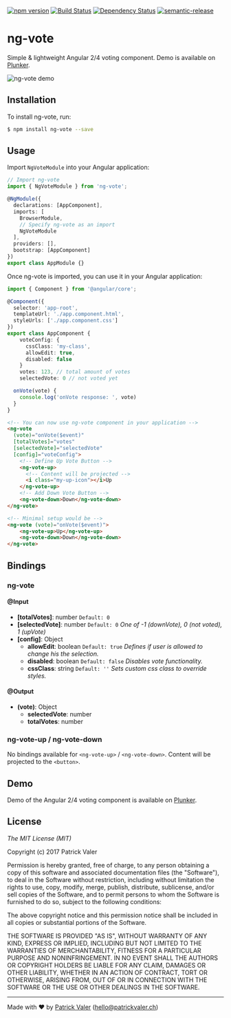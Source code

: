 [![npm version](https://badge.fury.io/js/ng-vote.svg)](http://badge.fury.io/js/ng-vote) [![Build Status](https://travis-ci.org/patrickvaler/ng-vote.svg?branch=master)](https://travis-ci.org/patrickvaler/ng-vote) [![Dependency Status](https://david-dm.org/patrickvaler/ng-vote/status.svg?style=flat)](https://david-dm.org/patrickvaler/ng-vote)
[![semantic-release](https://img.shields.io/badge/%20%20%F0%9F%93%A6%F0%9F%9A%80-semantic--release-e10079.svg)](https://github.com/semantic-release/semantic-release)

# ng-vote

Simple & lightweight Angular 2/4 voting component. Demo is available on [Plunker][plunkerdemo].

![ng-vote demo][demo]

## Installation

To install ng-vote, run:

```bash
$ npm install ng-vote --save
```

## Usage

Import `NgVoteModule` into your Angular application:

```typescript
// Import ng-vote
import { NgVoteModule } from 'ng-vote';

@NgModule({
  declarations: [AppComponent],
  imports: [
    BrowserModule,
    // Specify ng-vote as an import
    NgVoteModule
  ],
  providers: [],
  bootstrap: [AppComponent]
})
export class AppModule {}
```

Once ng-vote is imported, you can use it in your Angular application:

```typescript
import { Component } from '@angular/core';

@Component({
  selector: 'app-root',
  templateUrl: './app.component.html',
  styleUrls: ['./app.component.css']
})
export class AppComponent {
    voteConfig: {
      cssClass: 'my-class',
      allowEdit: true,
      disabled: false
    }
    votes: 123, // total amount of votes
    selectedVote: 0 // not voted yet

  onVote(vote) {
    console.log('onVote response: ', vote)
  }
}
```

```html
<!-- You can now use ng-vote component in your application -->
<ng-vote
  (vote)="onVote($event)"
  [totalVotes]="votes"
  [selectedVote]="selectedVote"
  [config]="voteConfig">
    <!-- Define Up Vote Button -->
    <ng-vote-up>
      <!-- Content will be projected -->
      <i class="my-up-icon"></i>Up
    </ng-vote-up>
    <!-- Add Down Vote Button -->
    <ng-vote-down>Down</ng-vote-down>
</ng-vote>

<!-- Minimal setup would be -->
<ng-vote (vote)="onVote($event)">
    <ng-vote-up>Up</ng-vote-up>
    <ng-vote-down>Down</ng-vote-down>
</ng-vote>
```

## Bindings

### ng-vote

#### @Input

- **[totalVotes]**: number `Default: 0`
- **[selectedVote]**: number `Default: 0`
  _One of -1 (downVote), 0 (not voted), 1 (upVote)_
- **[config]**: Object
  - **allowEdit**: boolean `Default: true`
    _Defines if user is allowed to change his the selection._
  - **disabled**: boolean `Default: false`
    _Disables vote functionality._
  - **cssClass**: string `Default: ''`
    _Sets custom css class to override styles._

#### @Output

- **(vote)**: Object
  - **selectedVote**: number
  - **totalVotes**: number

### ng-vote-up / ng-vote-down

No bindings available for `<ng-vote-up>` / `<ng-vote-down>`. Content will be projected to the `<button>`.

## Demo

Demo of the Angular 2/4 voting component is available on [Plunker][plunkerdemo].

## License

_The MIT License (MIT)_

Copyright (c) 2017 Patrick Valer

Permission is hereby granted, free of charge, to any person obtaining a copy of this software and associated documentation files (the "Software"), to deal in the Software without restriction, including without limitation the rights to use, copy, modify, merge, publish, distribute, sublicense, and/or sell copies of the Software, and to permit persons to whom the Software is furnished to do so, subject to the following conditions:

The above copyright notice and this permission notice shall be included in all copies or substantial portions of the Software.

THE SOFTWARE IS PROVIDED "AS IS", WITHOUT WARRANTY OF ANY KIND, EXPRESS OR IMPLIED, INCLUDING BUT NOT LIMITED TO THE WARRANTIES OF MERCHANTABILITY, FITNESS FOR A PARTICULAR PURPOSE AND NONINFRINGEMENT. IN NO EVENT SHALL THE AUTHORS OR COPYRIGHT HOLDERS BE LIABLE FOR ANY CLAIM, DAMAGES OR OTHER LIABILITY, WHETHER IN AN ACTION OF CONTRACT, TORT OR OTHERWISE, ARISING FROM, OUT OF OR IN CONNECTION WITH THE SOFTWARE OR THE USE OR OTHER DEALINGS IN THE SOFTWARE.

---

Made with ♥ by [Patrick Valer][patrickvalerch] (<hello@patrickvaler.ch>)

[patrickvalerch]: https://www.patrickvaler.ch 'patrickvaler.ch'
[plunkerdemo]: https://plnkr.co/edit/Gz4LszNzdUfWYe1bLoGA?p=preview 'ng-vote demo on Plunker'
[demo]: https://image.ibb.co/niY4kv/ng_vote_demo.gif 'ng-vote demo'
